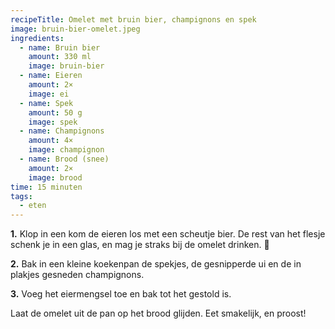 ```yaml
---
recipeTitle: Omelet met bruin bier, champignons en spek
image: bruin-bier-omelet.jpeg
ingredients:
  - name: Bruin bier
    amount: 330 ml
    image: bruin-bier
  - name: Eieren
    amount: 2×
    image: ei
  - name: Spek
    amount: 50 g
    image: spek
  - name: Champignons
    amount: 4×
    image: champignon
  - name: Brood (snee)
    amount: 2×
    image: brood
time: 15 minuten
tags: 
  - eten
---
```

**1.** Klop in een kom de eieren los met een scheutje bier. De rest van het flesje schenk je in een glas, en mag je straks bij de omelet drinken. 🍻

**2.** Bak in een kleine koekenpan de spekjes, de gesnipperde ui en de in plakjes gesneden champignons.

**3.** Voeg het eiermengsel toe en bak tot het gestold is. 

Laat de omelet uit de pan op het brood glijden. Eet smakelijk, en proost!
